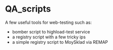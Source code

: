 # QA_scripts
A few useful tools for web-testing such as:
* bomber script to highload-test service
* a registry script with a few tricky ips
* a simple registry script to MoySklad via REMAP

